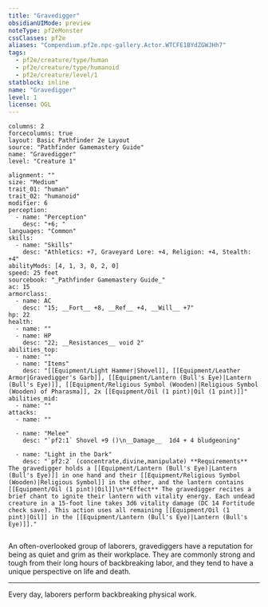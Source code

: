 ```yaml
---
title: "Gravedigger"
obsidianUIMode: preview
noteType: pf2eMonster
cssClasses: pf2e
aliases: "Compendium.pf2e.npc-gallery.Actor.WTCFE1BYdZGWJHh7" 
tags:
  - pf2e/creature/type/human
  - pf2e/creature/type/humanoid
  - pf2e/creature/level/1
statblock: inline
name: "Gravedigger"
level: 1
license: OGL
---
```


```statblock
columns: 2
forcecolumns: true
layout: Basic Pathfinder 2e Layout
source: "Pathfinder Gamemastery Guide"
name: "Gravedigger"
level: "Creature 1"

alignment: ""
size: "Medium"
trait_01: "human"
trait_02: "humanoid"
modifier: 6
perception:
  - name: "Perception"
    desc: "+6; "
languages: "Common"
skills:
  - name: "Skills"
    desc: "Athletics: +7, Graveyard Lore: +4, Religion: +4, Stealth: +4"
abilityMods: [4, 1, 3, 0, 2, 0]
speed: 25 feet
sourcebook: "_Pathfinder Gamemastery Guide_"
ac: 15
armorclass:
  - name: AC
    desc: "15; __Fort__ +8, __Ref__ +4, __Will__ +7"
hp: 22
health:
  - name: ""
  - name: HP
    desc: "22; __Resistances__ void 2"
abilities_top:
  - name: ""
  - name: "Items"
    desc: "[[Equipment/Light Hammer|Shovel]], [[Equipment/Leather Armor|Gravedigger's Garb]], [[Equipment/Lantern (Bull's Eye)|Lantern (Bull's Eye)]], [[Equipment/Religious Symbol (Wooden)|Religious Symbol (Wooden) of Pharasma]], 2x [[Equipment/Oil (1 pint)|Oil (1 pint)]]"
abilities_mid:
  - name: ""
attacks:
  - name: ""

  - name: "Melee"
    desc: "`pf2:1` Shovel +9 ()\n__Damage__  1d4 + 4 bludgeoning"

  - name: "Light in the Dark"
    desc: "`pf2:2` (concentrate,divine,manipulate) **Requirements** The gravedigger holds a [[Equipment/Lantern (Bull's Eye)|Lantern (Bull's Eye)]] in one hand and their [[Equipment/Religious Symbol (Wooden)|Religious Symbol]] in the other, and the lantern contains [[Equipment/Oil (1 pint)|Oil]]\n**Effect** The gravedigger recites a brief chant to ignite their lantern with vitality energy. Each undead creature in a 15-foot line takes 3d6 vitality damage (DC 14 Fortitude check save). This action uses all remaining [[Equipment/Oil (1 pint)|Oil]] in the [[Equipment/Lantern (Bull's Eye)|Lantern (Bull's Eye)]]."
 
```



An often-overlooked group of laborers, gravediggers have a reputation for being as quiet and grim as their workplace. They are commonly strong and tough from their long hours of backbreaking labor, and they tend to have a unique perspective on life and death.

* * *

Every day, laborers perform backbreaking physical work.
